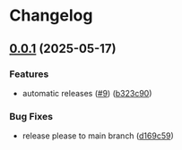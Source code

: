 # Changelog

## [0.0.1](https://github.com/cameroncuttingedge/terminal-timer/compare/v1.0.0...v0.0.1) (2025-05-17)


### Features

* automatic  releases ([#9](https://github.com/cameroncuttingedge/terminal-timer/issues/9)) ([b323c90](https://github.com/cameroncuttingedge/terminal-timer/commit/b323c906cd2d65e906b60dff887cc22a7c7f2d4a))


### Bug Fixes

* release please to main branch ([d169c59](https://github.com/cameroncuttingedge/terminal-timer/commit/d169c59ad93528ddf9b21e3cce0bf6f54faed91f))

